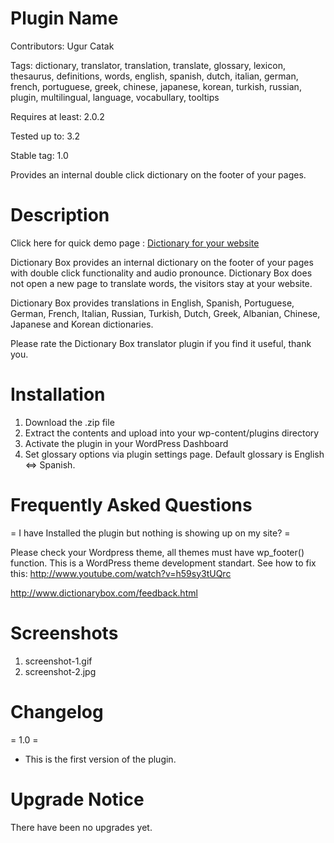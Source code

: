 # Plugin Name

Contributors: Ugur Catak

Tags: dictionary, translator, translation, translate, glossary, lexicon, thesaurus, definitions, words, english, spanish, dutch, italian, german, french, portuguese, greek, chinese, japanese, korean, turkish, russian, plugin, multilingual, language, vocabullary, tooltips

Requires at least: 2.0.2

Tested up to: 3.2

Stable tag: 1.0

Provides an internal double click dictionary on the footer of your pages.

# Description

Click here for quick demo page : [Dictionary for your website](http://www.dictionarybox.com/) 

Dictionary Box provides an internal dictionary on the footer of your pages with double click functionality and audio pronounce. Dictionary Box does not open a new page to translate words, the visitors stay at your website.

Dictionary Box provides translations in English, Spanish, Portuguese, German, French, Italian, Russian, Turkish, Dutch, Greek, Albanian, Chinese, Japanese and Korean dictionaries.

Please rate the Dictionary Box translator plugin if you find it useful, thank you.

# Installation

1. Download the .zip file
2. Extract the contents and upload into your wp-content/plugins directory
3. Activate the plugin in your WordPress Dashboard
4. Set glossary options via plugin settings page. Default glossary is English &hArr; Spanish.
   
# Frequently Asked Questions

= I have Installed the plugin but nothing is showing up on my site? =

Please check your Wordpress theme, all themes must have wp_footer() function. This is a WordPress theme development standart. See how to fix this: http://www.youtube.com/watch?v=h59sy3tUQrc

http://www.dictionarybox.com/feedback.html

# Screenshots

1. screenshot-1.gif
2. screenshot-2.jpg

# Changelog

= 1.0 =
* This is the first version of the plugin.

# Upgrade Notice
There have been no upgrades yet.
